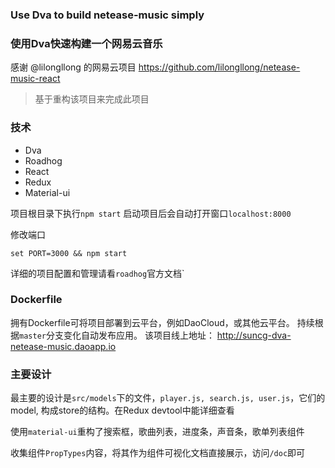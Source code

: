 ### Use Dva to build netease-music simply
### 使用Dva快速构建一个网易云音乐

感谢 @lilongllong 的网易云项目
https://github.com/lilongllong/netease-music-react
> 基于重构该项目来完成此项目

### 技术
- Dva
- Roadhog
- React
- Redux
- Material-ui

项目根目录下执行`npm start` 启动项目后会自动打开窗口`localhost:8000`

修改端口
```
set PORT=3000 && npm start
```
详细的项目配置和管理请看`roadhog`官方文档`

### Dockerfile
拥有Dockerfile可将项目部署到云平台，例如DaoCloud，或其他云平台。
持续根据`master`分支变化自动发布应用。
该项目线上地址：
http://suncg-dva-netease-music.daoapp.io

### 主要设计
最主要的设计是`src/models`下的文件，`player.js, search.js, user.js`，它们的model,
构成store的结构。在Redux devtool中能详细查看

使用`material-ui`重构了搜索框，歌曲列表，进度条，声音条，歌单列表组件

收集组件`PropTypes`内容，将其作为组件可视化文档直接展示，访问`/doc`即可





